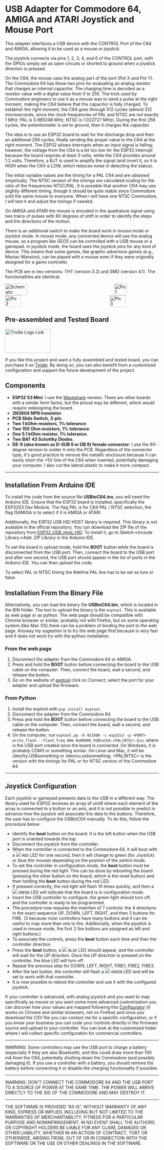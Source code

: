 # USB Adapter for Commodore 64, AMIGA and ATARI Joystick and Mouse Port

This adapter interfaces a USB device with the CONTROL Port of the C64 and AMIGA, allowing it to be used as a mouse or joystick.

The joystick connects via pins 1, 2, 3, 4, and 6 of the CONTROL port, with the GPIOs simply set as open circuits or shorted to ground when a joystick direction is pressed.

On the C64, the mouse uses the analog part of the port (Pot X and Pot Y). The Commodore 64 has these two pins for evaluating an analog resistor that charges an internal capacitor. The charging time is decoded as a resistor value with a digital value from 0 to 255. The trick used by Commodore engineers to use it as a mouse was to send a pulse at the right moment, making the C64 believe that the capacitor is fully charged. To establish the right moment, the C64 goes through 512 cycles (almost 512 microseconds, since the clock frequencies of PAL and NTSC are not exactly 1 MHz: PAL is 0.985248 MHz, NTSC is 1.022727 MHz). During the first 256 cycles, the potentiometer is set to ground, then it charges the capacitor.

The idea is to use an ESP32 board to wait for the discharge drop and then an additional 256 cycles, finally sending the proper value to the C64 at the right moment. The ESP32 allows interrupts when an input signal is falling; however, the voltage from the C64 is a bit too low for the ESP32 interrupt because the board requires at least 3 volts, while the C64 provides around 1.2 volts. Therefore, a BJT is used to amplify the signal (and invert it, so it is HIGH when the C64 is LOW, which reduces noise in detecting the status).

The initial variable values are the timing for a PAL C64 and are obtained empirically. The NTSC version of the timings are calculated scaling for the ratio of the frequencies NTSC/PAL. It is possible that another C64 may use slightly different timing, though it should be quite stable since Commodore sold the same mouse to everyone. When I will have one NTSC Commodore, I will test it and adjust the timings if needed.

On AMIGA and ATARI the mouse is encoded in the quadrature signal using two trains of pulses with 90 degrees of shift in order to identify the steps and the directions of the motion.

There is an additional switch to make the board work in mouse mode or joystick mode. In mouse mode, any connected device will use the analog mouse, so a program like GEOS can be controlled with a USB mouse or a gamepad. In joystick mode, the board uses the joystick pins for any kind of device. This means that some games, like graphic adventure games (e.g., Maniac Mansion), can be played with a mouse even if they were originally designed for a game controller.

The PCB are in two versions: THT (version 3.2) and SMD (version 4.1). The functionalities are identical.

<div style="display: flex; justify-content: space-between;">
  <img src="https://github.com/emanuelelaface/USBtoC64/blob/main/images/schematic.jpeg" alt="Schematic" style="width: 38%;">
  <img src="https://github.com/emanuelelaface/USBtoC64/blob/main/images/pic1-rev3.0.jpg" alt="Pic 1" style="width: 29%;">
</div>
<div style="display: flex; justify-content: space-between;">
  <img src="https://github.com/emanuelelaface/USBtoC64/blob/main/images/pic2-rev3.0.jpg" alt="Pic 3" style="width: 32%;">
  <img src="https://github.com/emanuelelaface/USBtoC64/blob/main/images/pic3-rev3.0.jpg" alt="Pic 3" style="width: 32%;">
</div>

## Pre-assembled and Tested Board
<div style="display: flex; justify-content: space-between;">
  <a href="https://www.tindie.com/products/burglar_ot/usbtoc64/"><img src="https://github.com/emanuelelaface/USBtoC64/blob/main/images/tindie-logo.png" alt="Tindie Logo Link" width="150" height="78"></a>
</div>

If you like this project and want a fully assembled and tested board, you can purchase it on [Tindie](https://www.tindie.com/products/burglar_ot/usbtoc64/). By doing so, you can also benefit from a customized configuration and support the future development of the project.

## Components
- **ESP32 S3 Mini**: I use the [Waveshare](https://www.waveshare.com/esp32-s3-zero.htm) version. There are other boards with a similar form factor, but the pinout may be different, which would require redesigning the board.
- **2N3904 NPN transistor**.
- **PCB Slide Switch, 3-pin**.
- **Two 1 kOhm resistors, 1% tolerance**.
- **Two 150 Ohm resistors, 1% tolerance**.
- **One 5.1 kOhm resistor, 1% tolerance**.
- **Two BAT 43 Schottky Diodes**.
- **DE-9 (also known as D-SUB 9 or DB 9) female connector**: I use the 90-degree version to solder it onto the PCB. Regardless of the connector type, it's good practice to remove the metallic enclosure because it can easily short the +5V line of the C64 when inserted, potentially damaging your computer. I also cut the lateral plastic to make it more compact.


---
## Installation From Arduino IDE

To install the code from the source file **USBtoC64.ino**, you will need the Arduino IDE. Ensure that the ESP32 board is installed, specifically the ESP32S3 Dev Module.
The flag PAL is for C64 PAL / NTSC selection, the flag ISAMIGA is to select if it is AMIGA or ATARI.

Additionally, the ESP32 USB HID HOST library is required. This library is not available in the official repository. You can download the ZIP file of the repository from [ESP32_USB_Host_HID](https://github.com/esp32beans/ESP32_USB_Host_HID). To install it, go to Sketch->Include Library->Add .ZIP Library in the Arduino IDE.

To set the board in upload mode, hold the **BOOT** button while the board is disconnected from the USB port. Then, connect the board to the USB port and after one second, the USB port should appear in the list of ports in the Arduino IDE. You can then upload the code.

To select PAL or NTSC timing the #define PAL line has to be set as ture or false.

## Installation From the Binary File

Alternatively, you can load the binary file **USBtoC64.bin**, which is located in the BIN folder.
The tool to upload the binary is the `esptool`. This is available as web page or as python. The web page should be compatible with Chrome browser or similar, probably not with Firefox, but on some operating system (like Mac OS) there can be a problem of binding the port to the web page. Anyway my sugestion is to try the web page first because is very fast and if does not work try with the python installation.

### From the web page
1. Disconnect the adapter from the Commodore 64 or AMIGA.
2. Press and hold the **BOOT** button before connecting the board to the USB cable on the computer. Then, connect the board, wait a second, and release the button.
3. Go on the website of [esptool](https://espressif.github.io/esptool-js/) click on Connect, select the port for your adapter and upload the firmware.

### From Python
1. Install the esptool with `pip install esptool`.
2. Disconnect the adapter from the Commodore 64.
2. Press and hold the **BOOT** button before connecting the board to the USB cable on the computer. Then, connect the board, wait a second, and release the button.
3. On the computer, run `esptool.py -b 921600 -c esp32s3 -p <PORT> write_flash --flash_freq 80m 0x00000 USBtoC64-<PAL|NTSC>.bin`, where <PORT> is the USB port created once the board is connected. On Windows, it is probably COM3 or something similar. On Linux and Mac, it will be /dev/tty.USBsomething or /dev/cu.usbsomething. <PAL|NTSC> is the version with the timings for PAL or for NTSC version of the Commodore 64.

---

## Joystick Configuration

Each joystick or gamepad presents data to the USB in a different way. The library used for ESP32 receives an array of uint8 where each element of the array is connected to a button or an axis, and it is not possible to predict in advance how the joystick will associate this data to the buttons. Therefore, the user has to configure the USBtoC64 manually. To do this, follow the procedure below:

- Identify the **boot** button on the board. It is the left button when the USB port is oriented towards the top.
- Disconnect the joystick from the controller.
- When the controller is connected to the Commodore 64, it will boot with a ![](https://placehold.co/15x15/f03c15/f03c15.png) `RED` LED for one second, then it will change to green (for Joystick) or blue (for mouse) depending on the position of the switch mode.
- To set the controller in configuration mode, the **boot** button must be pressed during the red light. This can be done by rebooting the board (pressing the other button on the board, which is the reset button) and then holding the **boot** button during the red LED.
- If pressed correctly, the red light will flash 10 times quickly, and then a ![](https://placehold.co/15x15/c5f015/c5f015.png) `GREEN` LED will indicate that the board is in configuration mode.
- Insert the USB controller to configure; the green light should turn off, and the controller is ready to be programmed.
- The procedure now requires the insertion of 7 controls: the 4 directions in the exact sequence UP, DOWN, LEFT, RIGHT, and then 3 buttons for FIRE. (3 because most controllers have many buttons and it can be useful to map more than one to fire. Additionally, when the joystick is used in mouse mode, the first 2 fire buttons are assigned as left and right buttons.)
- To associate the controls, press the **boot** button each time and then the controller direction.
- Press the **boot** button; a ![](https://placehold.co/15x15/1589F0/1589F0.png) `BLUE` LED should appear, and the controller will wait for the UP direction. Once the UP direction is pressed on the controller, the blue LED will turn off.
- Repeat the previous step for DOWN, LEFT, RIGHT, FIRE1, FIRE2, FIRE3.
- After the last button, the controller will flash a ![](https://placehold.co/15x15/c5f015/c5f015.png) `GREEN` LED and will be set to work with that controller.
- It is now possible to reboot the controller and use it with the configured joystick.

If your controller is advanced, with analog joystick and you want to map specifically as mouse or you want some more advanced customization you can discover how your values
are mapped following this [Configurator](https://raw.githack.com/emanuelelaface/USBtoC64/main/configurator/config.html) (it works on Chrome and similar browsers, not on Firefox) and once you download the CSV file you can contact me for a specific configuration, or if you know your business you can code your controls directly in the firmware source and upload to your controller. You can look at the customized folder where I will collect specific configuration for commercial controllers.

---

WARNING: Some controllers may use the USB port to charge a battery (especially if they are also Bluetooth), and this could draw more than 100 mA from the C64, potentially shutting down the Commodore (and possibly damaging it). If you use a controller with a battery, you should remove the battery before connecting it or disable the charging functionality if possible.

---

WARNING: DON'T CONNECT THE COMMODORE 64 AND THE USB PORT TO A SOURCE OF POWER AT THE SAME TIME.
THE POWER WILL ARRIVE DIRECTLY TO THE SID OF THE COMMODORE AND MAY DESTROY IT.

---

THE SOFTWARE IS PROVIDED “AS IS”, WITHOUT WARRANTY OF ANY KIND, EXPRESS OR IMPLIED, INCLUDING BUT NOT LIMITED TO THE WARRANTIES OF MERCHANTABILITY, FITNESS FOR A PARTICULAR PURPOSE AND NONINFRINGEMENT. IN NO EVENT SHALL THE AUTHORS OR COPYRIGHT HOLDERS BE LIABLE FOR ANY CLAIM, DAMAGES OR OTHER LIABILITY, WHETHER IN AN ACTION OF CONTRACT, TORT OR OTHERWISE, ARISING FROM, OUT OF OR IN CONNECTION WITH THE SOFTWARE OR THE USE OR OTHER DEALINGS IN THE SOFTWARE.
